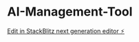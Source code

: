 # AI-Management-Tool

[Edit in StackBlitz next generation editor ⚡️](https://stackblitz.com/~/github.com/SnuSnu86/AI-Management-Tool)